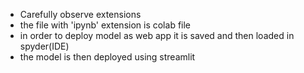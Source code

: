 - Carefully observe extensions
- the file with 'ipynb' extension is colab file
- in order to deploy model as web app it is saved and then loaded in spyder(IDE)
- the model is then deployed using streamlit
